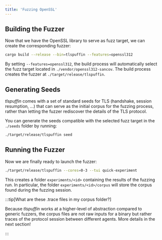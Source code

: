 ```yaml
---
title: 'Fuzzing OpenSSL'
---
```


## Building the Fuzzer

Now that we have the OpenSSL library to serve as fuzz target, we can create the corresponding fuzzer:
```sh
cargo build --release --bin=tlspuffin --features=openssl312
```

By setting `--features=openssl312`, the build process will automatically select the fuzz target located in `./vendor/openssl312-sancov`.
The build process creates the fuzzer at `./target/release/tlspuffin`.

## Generating Seeds

*tlspuffin* comes with a set of standard seeds for TLS (handshake, session resumption, ...) that can serve as the initial corpus for the fuzzing process, rather than letting the fuzzer rediscover the details of the TLS protocol.

You can generate the seeds compatible with the selected fuzz target in the `./seeds` folder by running:
```sh
./target/release/tlspuffin seed
```

## Running the Fuzzer

Now we are finally ready to launch the fuzzer:
```sh
./target/release/tlspuffin --cores=0-3 --tui quick-experiment
```

This creates a folder `experiments/<id>` containing the results of the fuzzing run.
In particular, the folder `experiments/<id>/corpus` will store the corpus found during the fuzzing session.

:::tip[What are these .trace files in my corpus folder?]

Because *tlspuffin* works at a higher-level of abstraction compared to generic fuzzers, the corpus files are not raw inputs for a binary but rather traces of the protocol session between different agents. More details in the next section!

:::